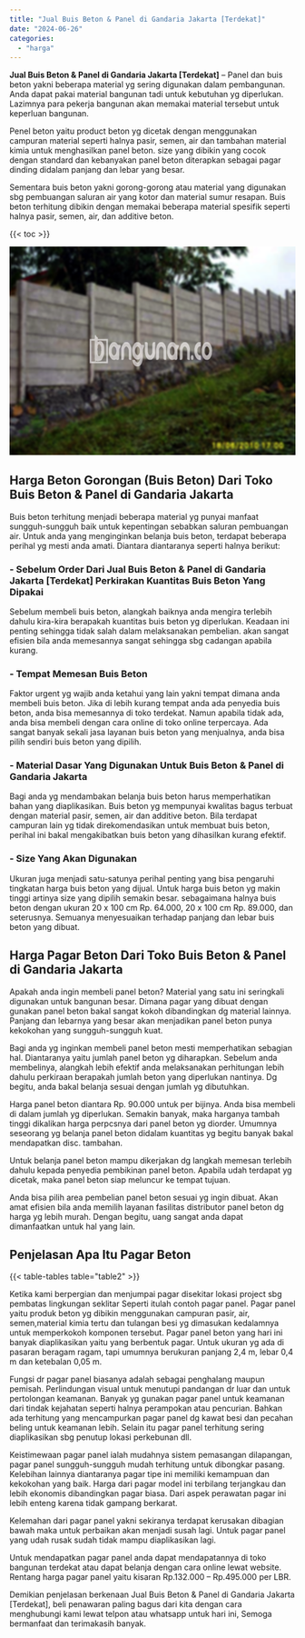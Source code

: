 ```yaml
---
title: "Jual Buis Beton & Panel di Gandaria Jakarta [Terdekat]"
date: "2024-06-26"
categories: 
  - "harga"
---
```


**Jual Buis Beton & Panel di Gandaria Jakarta \[Terdekat\]** – Panel dan buis beton yakni beberapa material yg sering digunakan dalam pembangunan. Anda dapat pakai material bangunan tadi untuk kebutuhan yg diperlukan. Lazimnya para pekerja bangunan akan memakai material tersebut untuk keperluan bangunan.

Penel beton yaitu product beton yg dicetak dengan menggunakan campuran material seperti halnya pasir, semen, air dan tambahan material kimia untuk menghasilkan panel beton. size yang dibikin yang cocok dengan standard dan kebanyakan panel beton diterapkan sebagai pagar dinding didalam panjang dan lebar yang besar.

Sementara buis beton yakni gorong-gorong atau material yang digunakan sbg pembuangan saluran air yang kotor dan material sumur resapan. Buis beton terhitung dibikin dengan memakai beberapa material spesifik seperti halnya pasir, semen, air, dan additive beton.

{{< toc >}}

![Jual Buis Beton & Panel di Gandaria Jakarta [Terdekat]](/images/jual-panel-buis-beton-murah-49.png)

## Harga Beton Gorongan (Buis Beton) Dari Toko Buis Beton & Panel di Gandaria Jakarta

Buis beton terhitung menjadi beberapa material yg punyai manfaat sungguh-sungguh baik untuk kepentingan sebabkan saluran pembuangan air. Untuk anda yang menginginkan belanja buis beton, terdapat beberapa perihal yg mesti anda amati. Diantara diantaranya seperti halnya berikut:

### \- Sebelum Order Dari Jual Buis Beton & Panel di Gandaria Jakarta \[Terdekat\] Perkirakan Kuantitas Buis Beton Yang Dipakai

Sebelum membeli buis beton, alangkah baiknya anda mengira terlebih dahulu kira-kira berapakah kuantitas buis beton yg diperlukan. Keadaan ini penting sehingga tidak salah dalam melaksanakan pembelian. akan sangat efisien bila anda memesannya sangat sehingga sbg cadangan apabila kurang.

### \- Tempat Memesan Buis Beton

Faktor urgent yg wajib anda ketahui yang lain yakni tempat dimana anda membeli buis beton. Jika di lebih kurang tempat anda ada penyedia buis beton, anda bisa memesannya di toko terdekat. Namun apabila tidak ada, anda bisa membeli dengan cara online di toko online terpercaya. Ada sangat banyak sekali jasa layanan buis beton yang menjualnya, anda bisa pilih sendiri buis beton yang dipilih.

### \- Material Dasar Yang Digunakan Untuk Buis Beton & Panel di Gandaria Jakarta

Bagi anda yg mendambakan belanja buis beton harus memperhatikan bahan yang diaplikasikan. Buis beton yg mempunyai kwalitas bagus terbuat dengan material pasir, semen, air dan additive beton. Bila terdapat campuran lain yg tidak direkomendasikan untuk membuat buis beton, perihal ini bakal mengakibatkan buis beton yang dihasilkan kurang efektif.

### \- Size Yang Akan Digunakan

Ukuran juga menjadi satu-satunya perihal penting yang bisa pengaruhi tingkatan harga buis beton yang dijual. Untuk harga buis beton yg makin tinggi artinya size yang dipilih semakin besar. sebagaimana halnya buis beton dengan ukuran 20 x 100 cm Rp. 64.000, 20 x 100 cm Rp. 89.000, dan seterusnya. Semuanya menyesuaikan terhadap panjang dan lebar buis beton yang dibuat.

## Harga Pagar Beton Dari Toko Buis Beton & Panel di Gandaria Jakarta

Apakah anda ingin membeli panel beton? Material yang satu ini seringkali digunakan untuk bangunan besar. Dimana pagar yang dibuat dengan gunakan panel beton bakal sangat kokoh dibandingkan dg material lainnya. Panjang dan lebarnya yang besar akan menjadikan panel beton punya kekokohan yang sungguh-sungguh kuat.

Bagi anda yg inginkan membeli panel beton mesti memperhatikan sebagian hal. Diantaranya yaitu jumlah panel beton yg diharapkan. Sebelum anda membelinya, alangkah lebih efektif anda melaksanakan perhitungan lebih dahulu perkiraan berapakah jumlah beton yang diperlukan nantinya. Dg begitu, anda bakal belanja sesuai dengan jumlah yg dibutuhkan.

Harga panel beton diantara Rp. 90.000 untuk per bijinya. Anda bisa membeli di dalam jumlah yg diperlukan. Semakin banyak, maka harganya tambah tinggi dikalikan harga perpcsnya dari panel beton yg diorder. Umumnya seseorang yg belanja panel beton didalam kuantitas yg begitu banyak bakal mendapatkan disc. tambahan.

Untuk belanja panel beton mampu dikerjakan dg langkah memesan terlebih dahulu kepada penyedia pembikinan panel beton. Apabila udah terdapat yg dicetak, maka panel beton siap meluncur ke tempat tujuan.

Anda bisa pilih area pembelian panel beton sesuai yg ingin dibuat. Akan amat efisien bila anda memilih layanan fasilitas distributor panel beton dg harga yg lebih murah. Dengan begitu, uang sangat anda dapat dimanfaatkan untuk hal yang lain.

## Penjelasan Apa Itu Pagar Beton

{{< table-tables table="table2" >}}

Ketika kami berpergian dan menjumpai pagar disekitar lokasi project sbg pembatas lingkungan seklitar Seperti itulah contoh pagar panel. Pagar panel yaitu produk beton yg dibikin menggunakan campuran pasir, air, semen,material kimia tertu dan tulangan besi yg dimasukan kedalamnya untuk memperkokoh komponen tersebut. Pagar panel beton yang hari ini banyak diaplikasikan yaitu yang berbentuk pagar. Untuk ukuran yg ada di pasaran beragam ragam, tapi umumnya berukuran panjang 2,4 m, lebar 0,4 m dan ketebalan 0,05 m.

Fungsi dr pagar panel biasanya adalah sebagai penghalang maupun pemisah. Perlindungan visual untuk menutupi pandangan dr luar dan untuk pertolongan keamanan. Banyak yg gunakan pagar panel untuk keamanan dari tindak kejahatan seperti halnya perampokan atau pencurian. Bahkan ada terhitung yang mencampurkan pagar panel dg kawat besi dan pecahan beling untuk keamanan lebih. Selain itu pagar panel terhitung sering diaplikasikan sbg penutup lokasi perkebunan dll.

Keistimewaan pagar panel ialah mudahnya sistem pemasangan dilapangan, pagar panel sungguh-sungguh mudah terhitung untuk dibongkar pasang. Kelebihan lainnya diantaranya pagar tipe ini memiliki kemampuan dan kekokohan yang baik. Harga dari pagar model ini terbilang terjangkau dan lebih ekonomis dibandingkan pagar biasa. Dari aspek perawatan pagar ini lebih enteng karena tidak gampang berkarat.

Kelemahan dari pagar panel yakni sekiranya terdapat kerusakan dibagian bawah maka untuk perbaikan akan menjadi susah lagi. Untuk pagar panel yang udah rusak sudah tidak mampu diaplikasikan lagi.

Untuk mendapatkan pagar panel anda dapat mendapatannya di toko bangunan terdekat atau dapat belanja dengan cara online lewat website. Rentang harga pagar panel yaitu kisaran Rp.132.000 – Rp.495.000 per LBR.

Demikian penjelasan berkenaan Jual Buis Beton & Panel di Gandaria Jakarta \[Terdekat\], beli penawaran paling bagus dari kita dengan cara menghubungi kami lewat telpon atau whatsapp untuk hari ini, Semoga bermanfaat dan terimakasih banyak.
